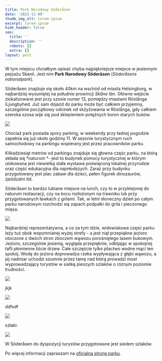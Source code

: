 ```yaml
---
title: Park Narodowy Söderåsen
date: '2021-11-09'
thumb_img_alt: lorem-ipsum
excerpt: lorem-ipsum
hide_header: false
seo:
  title: ''
  description: ''
  robots: []
  extra: []
layout: post
---
```

W tym miejscu chciałbym opisać chyba najpiękniejsze miejsce w jesiennym pejzażu Skanii. Jest nim **Park Narodowy Söderåsen** (*Söderåsens nationalpark*).

Söderåsen znajduje się około 40km na wschód od miasta Helsingborg, w najbardziej wysuniętej na południe prowincji *Skåne län*. Główne wejście zlokalizowane jest przy szosie numer 13, pomiędzy miastami Röstånga iLjungbyhed. Już sam dojazd do parku może być całkiem przyjemny, szczególnie początkowy odcinek od skżyżowania w Röstånga, gdy całkiem szeroka szosa wije się pod sklepieniem potężnych koron starych buków.

![](/images/PA310013-5eb0b772.jpg)

Chociaż park posiada spory parking, w weekendy przy ładnej pogodzie zapełnia się już około godziny 11. W sezonie turystycznym ruch samochodowy na parkingu wspierany jest przez pracowników parku.

Kilkadziesiąt metrów od parkingu znajduje się głowna częśc parku, na którą składa się \*naturum \*- jest to budynek pomocy turystycznej w którym ulokowana jest niewielką stała wystawa poświęconą lokalnej przyrodzie oraz część edukacyjna dla najmłodszych. Zaraz przy budynku przygotowany jest plac zabaw dla dzieci, pełen figurek dinozaurów, zjeżdzalni itd.

Söderåsen to bardzo lubiane miejsce na lunch, czy to w przyklejonej do naturum restauracji, czy na kocu rozłożonym na trawniku lub przy przygotowanych ławkach z grilami. Tak, w letni słoneczny dzień po całym parku narodowym rozchodzi się zapach podpałki do grila i pieczonego mięsa.

![](/images/PA310008-9a8394c3.jpg)

Najbardziej reprezentatywna, a co za tym idzie, widowiskowa część parku leży tuż obok wspomnianej wyżej strefy - a jest niął przepiękne jezioro otoczone z dwóch stron zboczem wąwozu porośniętego lasem bukowym. Jezioro, szczególnie jesienią, wygląda przepięknie, odbijając w spokojnej tafli płomienne liście drzew. Całe szczęście tylko ptactwo wodne mąci ten spokój. Wodę do jeziora doprowadza rzeka wypływająca z głębi wąwozu, a jej nadmiar uchodzi szumnie przez tamę nad którą prowadzi most wyprowadzający turystów w siatkę pieszych szlaków o różnym poziomie trudności.

![](/images/PA310021.jpg)

jkjk



![](/images/Soderasens-map-2-595fe623.png)

ddfsdf

![](/images/Soderasens-map-1-121f38ea.png)

szlaki:

![](/images/Soderasens-map-3.png)

W Söderåsen do dyspozycji turystów przygotowane jest siedem szlaków.

Po więcej informacji zapraszam na [oficjalną stronę parku](https://www.nationalparksofsweden.se/choose-park---list/soderasen-national-park/visitor-information/getting-here/).
